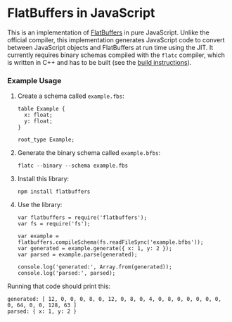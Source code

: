 # FlatBuffers in JavaScript

This is an implementation of [FlatBuffers](https://github.com/google/flatbuffers) in pure JavaScript. Unlike the official compiler, this implementation generates JavaScript code to convert between JavaScript objects and FlatBuffers at run time using the JIT. It currently requires binary schemas compiled with the `flatc` compiler, which is written in C++ and has to be built (see the [build instructions](http://google.github.io/flatbuffers/flatbuffers_guide_building.html)).

### Example Usage

1. Create a schema called `example.fbs`:

    ```
    table Example {
      x: float;
      y: float;
    }

    root_type Example;
    ```

2. Generate the binary schema called `example.bfbs`:

    ```
    flatc --binary --schema example.fbs
    ```

3. Install this library:

    ```
    npm install flatbuffers
    ```

4. Use the library:

    ```
    var flatbuffers = require('flatbuffers');
    var fs = require('fs');

    var example = flatbuffers.compileSchema(fs.readFileSync('example.bfbs'));
    var generated = example.generate({ x: 1, y: 2 });
    var parsed = example.parse(generated);

    console.log('generated:', Array.from(generated));
    console.log('parsed:', parsed);
    ```

Running that code should print this:

```
generated: [ 12, 0, 0, 0, 8, 0, 12, 0, 8, 0, 4, 0, 8, 0, 0, 0, 0, 0, 0, 64, 0, 0, 128, 63 ]
parsed: { x: 1, y: 2 }
```
